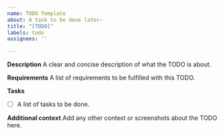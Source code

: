 ```yaml
---
name: TODO Template
about: A task to be done later~
title: "[TODO]"
labels: todo
assignees: ''

---
```


**Description**
A clear and concise description of what the TODO is about.

**Requirements**
A list of requirements to be fulfilled with this TODO.

**Tasks**
- [ ] A list of tasks to be done. 

**Additional context**
Add any other context or screenshots about the TODO here.
